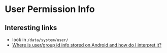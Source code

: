 # User Permission Info

## Interesting links

- look in `/data/system/user/`
- [Where is user/group id info stored on Android and how do I interpret it?](http://android.stackexchange.com/questions/74969/where-is-user-group-id-info-stored-on-android-and-how-do-i-inerpret-it)
